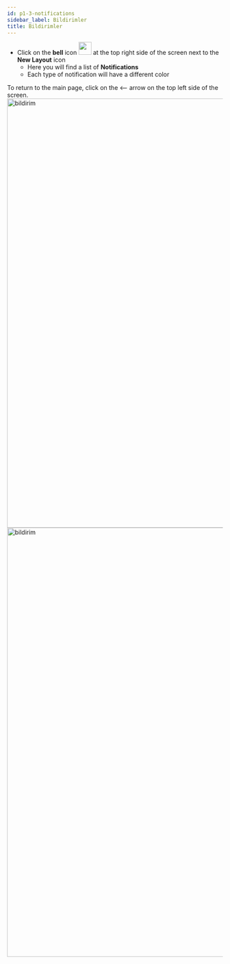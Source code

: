 ```yaml
---
id: p1-3-notifications
sidebar_label: Bildirimler
title: Bildirimler
---
```


- Click on the **bell** icon <img src="/assets/notification.png" width="30px" alt="" /> at the top right side of the screen next to the **New Layout** icon
  - Here you will find a list of **Notifications**
  - Each type of notification will have a different color

To return to the main page, click on the <—— arrow on the top left side of the screen.
<img src="/AutographaV2-1-0/notification1.png"  width="1000px" alt="bildirim" />
<img src="/AutographaV2-1-0/notification2.png"  width="1000px" alt="bildirim" />